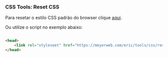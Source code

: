 ### CSS Tools: Reset CSS

Para resetar o estilo CSS padrão do browser clique [aqui](https://meyerweb.com/eric/tools/css/reset/).

Ou utilize o script no exemplo abaixo:

```html

<head>
    <link rel="styleseet" href="https://meyerweb.com/eric/tools/css/reset/reset.css">
</head>

```


